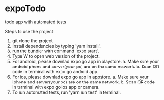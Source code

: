 # expoTodo
todo app with automated tests

Steps to use the project

1. git clone the project 
2. Install dependencies by typing 'yarn install'.
3. run the bundler with command 'expo start'.
4. Type W to open web version of the project.
5. For android, please downlad expo go app in playstore.
    a. Make sure your android phone and server(your pc) are on the same network.
    b. Scan QR code in terminal with expo go android app.
6. For ios, please downlad expo go app in appstore.
    a. Make sure your iphone and server(your pc) are on the same network.
    b. Scan QR code in terminal with expo go ios app or camera.
7. To run automated tests, run 'yarn run test' in terminal.
